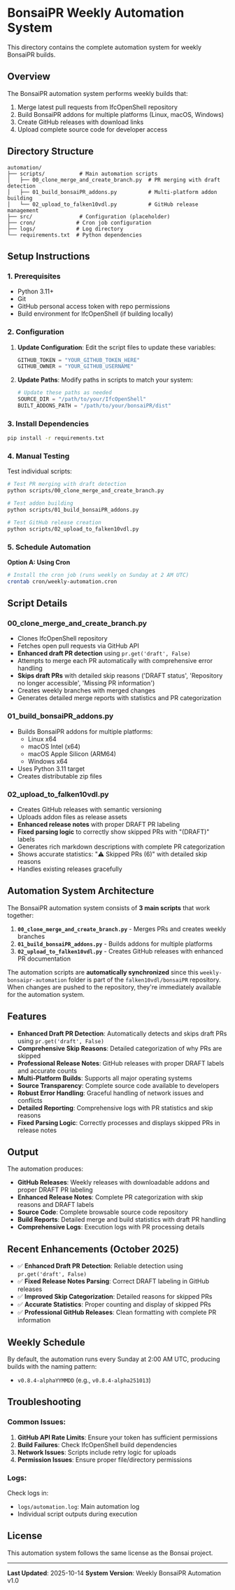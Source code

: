 # BonsaiPR Weekly Automation System

This directory contains the complete automation system for weekly BonsaiPR builds.

## Overview

The BonsaiPR automation system performs weekly builds that:
1. Merge latest pull requests from IfcOpenShell repository
2. Build BonsaiPR addons for multiple platforms (Linux, macOS, Windows)
3. Create GitHub releases with download links
4. Upload complete source code for developer access

## Directory Structure

```
automation/
├── scripts/           # Main automation scripts
│   ├── 00_clone_merge_and_create_branch.py  # PR merging with draft detection
│   ├── 01_build_bonsaiPR_addons.py          # Multi-platform addon building
│   └── 02_upload_to_falken10vdl.py          # GitHub release management
├── src/               # Configuration (placeholder)
├── cron/             # Cron job configuration
├── logs/             # Log directory
└── requirements.txt  # Python dependencies
```

## Setup Instructions

### 1. Prerequisites

- Python 3.11+
- Git
- GitHub personal access token with repo permissions
- Build environment for IfcOpenShell (if building locally)

### 2. Configuration

1. **Update Configuration**: Edit the script files to update these variables:
   ```python
   GITHUB_TOKEN = "YOUR_GITHUB_TOKEN_HERE"
   GITHUB_OWNER = "YOUR_GITHUB_USERNAME"
   ```

2. **Update Paths**: Modify paths in scripts to match your system:
   ```python
   # Update these paths as needed
   SOURCE_DIR = "/path/to/your/IfcOpenShell"
   BUILT_ADDONS_PATH = "/path/to/your/bonsaiPR/dist"
   ```

### 3. Install Dependencies

```bash
pip install -r requirements.txt
```

### 4. Manual Testing

Test individual scripts:
```bash
# Test PR merging with draft detection
python scripts/00_clone_merge_and_create_branch.py

# Test addon building
python scripts/01_build_bonsaiPR_addons.py

# Test GitHub release creation
python scripts/02_upload_to_falken10vdl.py
```

### 5. Schedule Automation

**Option A: Using Cron**
```bash
# Install the cron job (runs weekly on Sunday at 2 AM UTC)
crontab cron/weekly-automation.cron
```

## Script Details

### 00_clone_merge_and_create_branch.py
- Clones IfcOpenShell repository
- Fetches open pull requests via GitHub API
- **Enhanced draft PR detection** using `pr.get('draft', False)`
- Attempts to merge each PR automatically with comprehensive error handling
- **Skips draft PRs** with detailed skip reasons ('DRAFT status', 'Repository no longer accessible', 'Missing PR information')
- Creates weekly branches with merged changes
- Generates detailed merge reports with statistics and PR categorization

### 01_build_bonsaiPR_addons.py
- Builds BonsaiPR addons for multiple platforms:
  - Linux x64
  - macOS Intel (x64)
  - macOS Apple Silicon (ARM64)
  - Windows x64
- Uses Python 3.11 target
- Creates distributable zip files

### 02_upload_to_falken10vdl.py
- Creates GitHub releases with semantic versioning
- Uploads addon files as release assets
- **Enhanced release notes** with proper DRAFT PR labeling
- **Fixed parsing logic** to correctly show skipped PRs with "(DRAFT)" labels
- Generates rich markdown descriptions with complete PR categorization
- Shows accurate statistics: "⚠️ Skipped PRs (6)" with detailed skip reasons
- Handles existing releases gracefully

## Automation System Architecture

The BonsaiPR automation system consists of **3 main scripts** that work together:

1. **`00_clone_merge_and_create_branch.py`** - Merges PRs and creates weekly branches
2. **`01_build_bonsaiPR_addons.py`** - Builds addons for multiple platforms  
3. **`02_upload_to_falken10vdl.py`** - Creates GitHub releases with enhanced PR documentation

The automation scripts are **automatically synchronized** since this `weekly-bonsaipr-automation` folder is part of the `falken10vdl/bonsaiPR` repository. When changes are pushed to the repository, they're immediately available for the automation system.

## Features

- **Enhanced Draft PR Detection**: Automatically detects and skips draft PRs using `pr.get('draft', False)`
- **Comprehensive Skip Reasons**: Detailed categorization of why PRs are skipped
- **Professional Release Notes**: GitHub releases with proper DRAFT labels and accurate counts
- **Multi-Platform Builds**: Supports all major operating systems
- **Source Transparency**: Complete source code available to developers
- **Robust Error Handling**: Graceful handling of network issues and conflicts
- **Detailed Reporting**: Comprehensive logs with PR statistics and skip reasons
- **Fixed Parsing Logic**: Correctly processes and displays skipped PRs in release notes

## Output

The automation produces:
- **GitHub Releases**: Weekly releases with downloadable addons and proper DRAFT PR labeling
- **Enhanced Release Notes**: Complete PR categorization with skip reasons and DRAFT labels
- **Source Code**: Complete browsable source code repository  
- **Build Reports**: Detailed merge and build statistics with draft PR handling
- **Comprehensive Logs**: Execution logs with PR processing details

## Recent Enhancements (October 2025)

- ✅ **Enhanced Draft PR Detection**: Reliable detection using `pr.get('draft', False)`
- ✅ **Fixed Release Notes Parsing**: Correct DRAFT labeling in GitHub releases
- ✅ **Improved Skip Categorization**: Detailed reasons for skipped PRs
- ✅ **Accurate Statistics**: Proper counting and display of skipped PRs
- ✅ **Professional GitHub Releases**: Clean formatting with complete PR information

## Weekly Schedule

By default, the automation runs every Sunday at 2:00 AM UTC, producing builds with the naming pattern:
- `v0.8.4-alphaYYMMDD` (e.g., `v0.8.4-alpha251013`)

## Troubleshooting

### Common Issues:

1. **GitHub API Rate Limits**: Ensure your token has sufficient permissions
2. **Build Failures**: Check IfcOpenShell build dependencies
3. **Network Issues**: Scripts include retry logic for uploads
4. **Permission Issues**: Ensure proper file/directory permissions

### Logs:

Check logs in:
- `logs/automation.log`: Main automation log
- Individual script outputs during execution

## License

This automation system follows the same license as the Bonsai project.

---

**Last Updated**: 2025-10-14
**System Version**: Weekly BonsaiPR Automation v1.0
